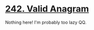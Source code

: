 [242. Valid Anagram](https://leetcode.com/problems/valid-anagram)
===
Nothing here! I'm probably too lazy QQ.